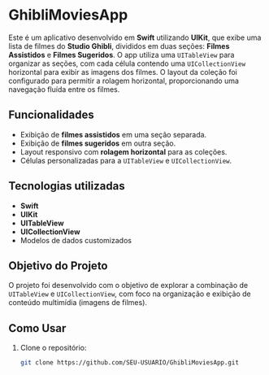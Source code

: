 # GhibliMoviesApp

Este é um aplicativo desenvolvido em **Swift** utilizando **UIKit**, que exibe uma lista de filmes do **Studio Ghibli**, divididos em duas seções: **Filmes Assistidos** e **Filmes Sugeridos**. O app utiliza uma `UITableView` para organizar as seções, com cada célula contendo uma `UICollectionView` horizontal para exibir as imagens dos filmes. O layout da coleção foi configurado para permitir a rolagem horizontal, proporcionando uma navegação fluída entre os filmes.

## Funcionalidades
- Exibição de **filmes assistidos** em uma seção separada.
- Exibição de **filmes sugeridos** em outra seção.
- Layout responsivo com **rolagem horizontal** para as coleções.
- Células personalizadas para a `UITableView` e `UICollectionView`.

## Tecnologias utilizadas
- **Swift**
- **UIKit**
- **UITableView**
- **UICollectionView**
- Modelos de dados customizados

## Objetivo do Projeto
O projeto foi desenvolvido com o objetivo de explorar a combinação de `UITableView` e `UICollectionView`, com foco na organização e exibição de conteúdo multimídia (imagens de filmes).

## Como Usar
1. Clone o repositório:
   ```bash
   git clone https://github.com/SEU-USUARIO/GhibliMoviesApp.git
